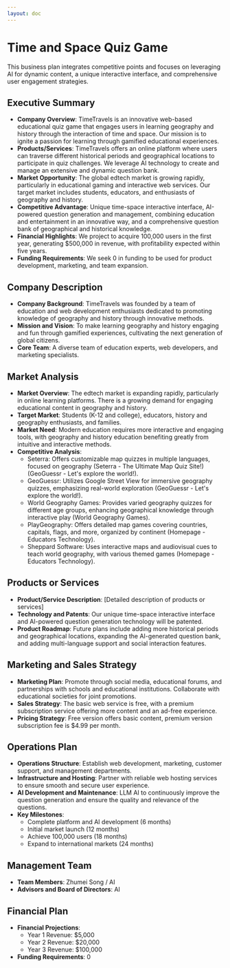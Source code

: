 ```yaml
---
layout: doc
---
```


# Time and Space Quiz Game

This business plan integrates competitive points and focuses on leveraging AI for dynamic content, a unique interactive interface, and comprehensive user engagement strategies.

## Executive Summary
- **Company Overview**: TimeTravels is an innovative web-based educational quiz game that engages users in learning geography and history through the interaction of time and space. Our mission is to ignite a passion for learning through gamified educational experiences.
- **Products/Services**: TimeTravels offers an online platform where users can traverse different historical periods and geographical locations to participate in quiz challenges. We leverage AI technology to create and manage an extensive and dynamic question bank.
- **Market Opportunity**: The global edtech market is growing rapidly, particularly in educational gaming and interactive web services. Our target market includes students, educators, and enthusiasts of geography and history.
- **Competitive Advantage**:  Unique time-space interactive interface, AI-powered question generation and management, combining education and entertainment in an innovative way, and a comprehensive question bank of geographical and historical knowledge.
- **Financial Highlights**: We project to acquire 100,000 users in the first year, generating $500,000 in revenue, with profitability expected within five years.
- **Funding Requirements**: We seek 0 in funding to be used for product development, marketing, and team expansion.


## Company Description
- **Company Background**: TimeTravels was founded by a team of education and web development enthusiasts dedicated to promoting knowledge of geography and history through innovative methods.
- **Mission and Vision**: To make learning geography and history engaging and fun through gamified experiences, cultivating the next generation of global citizens.
- **Core Team**: A diverse team of education experts, web developers, and marketing specialists.

## Market Analysis
- **Market Overview**: The edtech market is expanding rapidly, particularly in online learning platforms. There is a growing demand for engaging educational content in geography and history.
- **Target Market**: Students (K-12 and college), educators, history and geography enthusiasts, and families.
- **Market Need**: Modern education requires more interactive and engaging tools, with geography and history education benefiting greatly from intuitive and interactive methods.
- **Competitive Analysis**: 
  - Seterra: Offers customizable map quizzes in multiple languages, focused on geography​ (Seterra - The Ultimate Map Quiz Site!)​​ (GeoGuessr - Let's explore the world!)​.
  - GeoGuessr: Utilizes Google Street View for immersive geography quizzes, emphasizing real-world exploration​ (GeoGuessr - Let's explore the world!)​.
  - World Geography Games: Provides varied geography quizzes for different age groups, enhancing geographical knowledge through interactive play​ (World Geography Games)​.
  - PlayGeography: Offers detailed map games covering countries, capitals, flags, and more, organized by continent​ (Homepage - Educators Technology)​.
  - Sheppard Software: Uses interactive maps and audiovisual cues to teach world geography, with various themed games​ (Homepage - Educators Technology)​.

## Products or Services
- **Product/Service Description**: [Detailed description of products or services]
- **Technology and Patents**:  Our unique time-space interactive interface and AI-powered question generation technology will be patented.
- **Product Roadmap**: Future plans include adding more historical periods and geographical locations, expanding the AI-generated question bank, and adding multi-language support and social interaction features.

## Marketing and Sales Strategy
- **Marketing Plan**: Promote through social media, educational forums, and partnerships with schools and educational institutions. Collaborate with educational societies for joint promotions.
- **Sales Strategy**: The basic web service is free, with a premium subscription service offering more content and an ad-free experience.
- **Pricing Strategy**: Free version offers basic content, premium version subscription fee is $4.99 per month.

## Operations Plan
- **Operations Structure**: Establish web development, marketing, customer support, and management departments.
- **Infrastructure and Hosting**: Partner with reliable web hosting services to ensure smooth and secure user experience.
- **AI Development and Maintenance**: LLM AI to continuously improve the question generation and ensure the quality and relevance of the questions.
- **Key Milestones**:
  - Complete platform and AI development (6 months)
  - Initial market launch (12 months)
  - Achieve 100,000 users (18 months)
  - Expand to international markets (24 months)

## Management Team
- **Team Members**: Zhumei Song / AI
- **Advisors and Board of Directors**: AI

## Financial Plan
- **Financial Projections**: 
    - Year 1 Revenue: $5,000
    - Year 2 Revenue: $20,000
    - Year 3 Revenue: $100,000
- **Funding Requirements**: 0




